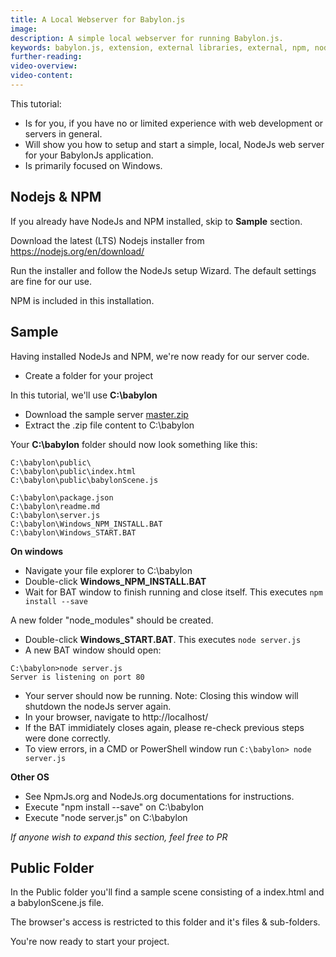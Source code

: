 ```yaml
---
title: A Local Webserver for Babylon.js
image: 
description: A simple local webserver for running Babylon.js.
keywords: babylon.js, extension, external libraries, external, npm, node.js, webserver
further-reading:
video-overview:
video-content:
---
```


This tutorial:
 - Is for you, if you have no or limited experience with web development or servers in general.
 - Will show you how to setup and start a simple, local, NodeJs web server for your BabylonJs application.
 - Is primarily focused on Windows.


## Nodejs & NPM

If you already have NodeJs and NPM installed, skip to **Sample** section.

Download the latest (LTS) Nodejs installer from https://nodejs.org/en/download/

Run the installer and follow the NodeJs setup Wizard. The default settings are fine for our use.

NPM is included in this installation.


## Sample
Having installed NodeJs and NPM, we're now ready for our server code.

 - Create a folder for your project 

In this tutorial, we'll use **C:\babylon**

- Download the sample server [master.zip](https://github.com/aWeirdo/babylonJs_sample_server/archive/master.zip)
- Extract the .zip file content to C:\babylon

Your **C:\babylon** folder should now look something like this:
```
C:\babylon\public\
C:\babylon\public\index.html
C:\babylon\public\babylonScene.js

C:\babylon\package.json
C:\babylon\readme.md
C:\babylon\server.js
C:\babylon\Windows_NPM_INSTALL.BAT
C:\babylon\Windows_START.BAT

```


**On windows**
 - Navigate your file explorer to C:\babylon
 - Double-click **Windows_NPM_INSTALL.BAT**
 - Wait for BAT window to finish running and close itself. This executes ```npm install --save```

A new folder "node_modules" should be created.
 
 - Double-click **Windows_START.BAT**. This executes ```node server.js```
 - A new BAT window should open:
```
C:\babylon>node server.js
Server is listening on port 80
```
 - Your server should now be running. Note: Closing this window will shutdown the nodeJs server again.
 - In your browser, navigate to http://localhost/
 - If the BAT immidiately closes again, please re-check previous steps were done correctly.
 - To view errors, in a CMD or PowerShell window run ```C:\babylon> node server.js```  

**Other OS**
 - See NpmJs.org and NodeJs.org documentations for instructions. 
 - Execute "npm install --save" on C:\babylon
 - Execute "node server.js" on C:\babylon
 
 _If anyone wish to expand this section, feel free to PR_

## Public Folder
In the Public folder you'll find a sample scene consisting of a index.html and a babylonScene.js file.

The browser's access is restricted to this folder and it's files & sub-folders.

You're now ready to start your project.

